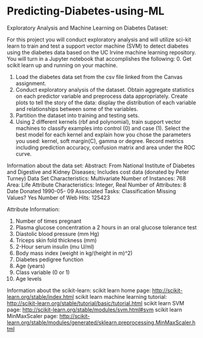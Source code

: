 # Predicting-Diabetes-using-ML

Exploratory Analysis and Machine Learning on Diabetes Dataset:

For this project you will conduct exploratory analysis and will utilize sci-kit learn to train and test
a support vector machine (SVM) to detect diabetes using the diabetes data based on the UC Irvine
machine learning repository. You will turn in a Jupyter notebook that accomplishes the following:
0. Get scikit learn up and running on your machine.
1. Load the diabetes data set from the csv file linked from the Canvas assignment.
2. Conduct exploratory analysis of the dataset. Obtain aggregate statistics on each predictor
variable and preprocess data appropriately. Create plots to tell the story of the data: display
the distribution of each variable and relationships between some of the variables.
3. Partition the dataset into training and testing sets.
4. Using 2 different kernels (rbf and polynomial), train support vector machines to classify
examples into control (0) and case (1). Select the best model for each kernel and explain
how you chose the parameters you used: kernel, soft margin(C), gamma or degree. Record
metrics including prediction accuracy, confusion matrix and area under the ROC curve.

Information about the data set:
Abstract: From National Institute of Diabetes and Digestive and Kidney Diseases; Includes cost data
(donated by Peter Turney)
Data Set
Characteristics:
Multivariate
Number of
Instances:
768 Area: Life
Attribute
Characteristics:
Integer, Real
Number of
Attributes:
8 Date Donated
1990-05-
09
Associated Tasks: Classification Missing Values? Yes
Number of Web
Hits:
125423

Attribute Information:
1. Number of times pregnant
2. Plasma glucose concentration a 2 hours in an oral glucose tolerance test
3. Diastolic blood pressure (mm Hg)
4. Triceps skin fold thickness (mm)
5. 2-Hour serum insulin (mu U/ml)
6. Body mass index (weight in kg/(height in m)^2)
7. Diabetes pedigree function
8. Age (years)
9. Class variable (0 or 1)
10. Age levels

Information about the scikit-learn:
scikit learn home page: http://scikit-learn.org/stable/index.html
scikit learn machine learning tutorial: http://scikit-learn.org/stable/tutorial/basic/tutorial.html
scikit learn SVM page: http://scikit-learn.org/stable/modules/svm.html#svm
scikit learn MinMaxScaler page:
http://scikit-learn.org/stable/modules/generated/sklearn.preprocessing.MinMaxScaler.html
